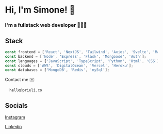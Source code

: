 
# Hi, I'm Simone! 👋
### I'm a fullstack web developer 🧑🏻‍💻
## Stack
```javascript
const frontend = ['React', 'NextJS', 'Tailwind', 'Axios', 'Svelte', 'Material UI'];
const backend = ['Node', 'Express', 'Flask', 'Mongoose', 'Auth'];
const languages = ['JavaScript', 'TypeScript', 'Python', 'Html', 'CSS'];
const clouds = ['AWS', 'DigitalOcean', 'Vercel', 'Heroku'];
const databases = ['MongoDB', 'Redis', 'mySql'];
```

Contact me ✉️

```bash
  hello@priuli.co
```

## Socials

[Instagram](https://instagram.com/simonepriuli)

[Linkedin](https://it.linkedin.com/in/simonepriuli)


